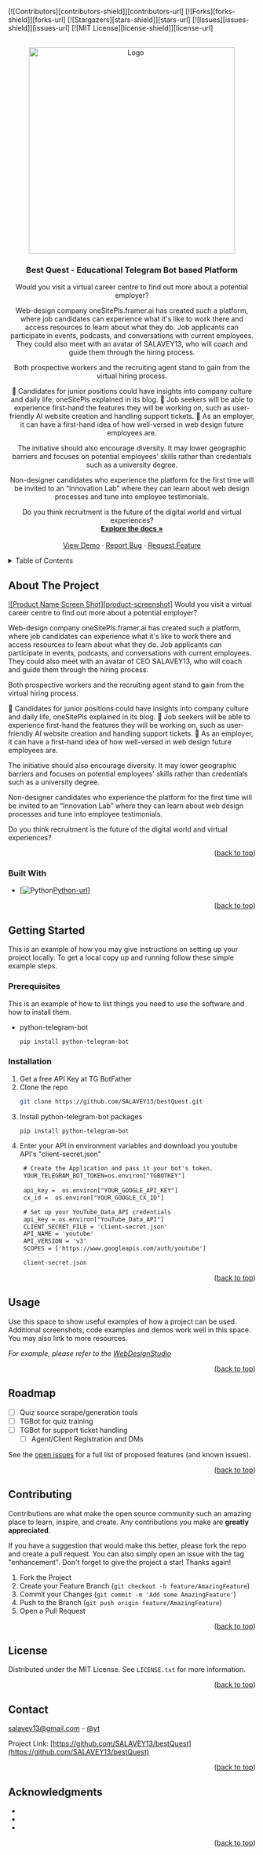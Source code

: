 <!-- Improved compatibility of back to top link: See: https://github.com/othneildrew/Best-README-Template/pull/73 -->
<a name="readme-top"></a>
<!--
*** Thanks for checking out the Best-README-Template. If you have a suggestion
*** that would make this better, please fork the repo and create a pull request
*** or simply open an issue with the tag "enhancement".
*** Don't forget to give the project a star!
*** Thanks again! Now go create something AMAZING! :D
-->



<!-- PROJECT SHIELDS -->
<!--
*** I'm using markdown "reference style" links for readability.
*** Reference links are enclosed in brackets [ ] instead of parentheses ( ).
*** See the bottom of this document for the declaration of the reference variables
*** for contributors-url, forks-url, etc. This is an optional, concise syntax you may use.[![LinkedIn][linkedin-shield]][linkedin-url]
*** https://www.markdownguide.org/basic-syntax/#reference-style-links
-->
[![Contributors][contributors-shield]][contributors-url]
[![Forks][forks-shield]][forks-url]
[![Stargazers][stars-shield]][stars-url]
[![Issues][issues-shield]][issues-url]
[![MIT License][license-shield]][license-url]




<!-- PROJECT LOGO -->
<br />
<div align="center">
  <a href="https://github.com/SALAVEY13/bestQuest">
    <img src="blob/main/icon.png?raw=true" alt="Logo" width="420" height="420">
  </a>

<h3 align="center">Best Quest - Educational Telegram Bot based Platform</h3>

  <p align="center">
    Would you visit a virtual career centre to find out more about a potential employer?

Web-design company oneSitePls.framer.ai has created such a platform, where job candidates can experience what it's like to work there and access resources to learn about what they do. Job applicants can participate in events, podcasts, and conversations with current employees. They could also meet with an avatar of SALAVEY13, who will coach and guide them through the hiring process.

Both prospective workers and the recruiting agent stand to gain from the virtual hiring process.

📌 Candidates for junior positions could have insights into company culture and daily life, oneSitePls explained in its blog.
📌 Job seekers will be able to experience first-hand the features they will be working on, such as user-friendly AI website creation and handling support tickets.
📌 As an employer, it can have a first-hand idea of how well-versed in web design future employees are.

The initiative should also encourage diversity. It may lower geographic barriers and focuses on potential employees' skills rather than credentials such as a university degree.

Non-designer candidates who experience the platform for the first time will be invited to an “Innovation Lab” where they can learn about web design processes and tune into employee testimonials.

Do you think recruitment is the future of the digital world and virtual experiences?
    <br />
    <a href="https://github.com/SALAVEY13/bestQuest"><strong>Explore the docs »</strong></a>
    <br />
    <br />
    <a href="https://github.com/SALAVEY13/bestQuest">View Demo</a>
    ·
    <a href="https://github.com/SALAVEY13/bestQuest/issues">Report Bug</a>
    ·
    <a href="https://github.com/SALAVEY13/bestQuest/issues">Request Feature</a>
  </p>
</div>



<!-- TABLE OF CONTENTS -->
<details>
  <summary>Table of Contents</summary>
  <ol>
    <li>
      <a href="#about-the-project">About The Project</a>
      <ul>
        <li><a href="#built-with">Built With</a></li>
      </ul>
    </li>
    <li>
      <a href="#getting-started">Getting Started</a>
      <ul>
        <li><a href="#prerequisites">Prerequisites</a></li>
        <li><a href="#installation">Installation</a></li>
      </ul>
    </li>
    <li><a href="#usage">Usage</a></li>
    <li><a href="#roadmap">Roadmap</a></li>
    <li><a href="#contributing">Contributing</a></li>
    <li><a href="#license">License</a></li>
    <li><a href="#contact">Contact</a></li>
    <li><a href="#acknowledgments">Acknowledgments</a></li>
  </ol>
</details>



<!-- ABOUT THE PROJECT Here's a blank template to get started: To avoid retyping too much info. Do a search and replace with your text editor for the following: `github_username`, `repo_name`, `twitter_handle`, `linkedin_username`, `email_client`, `email`, `project_title`, `project_description`-->
## About The Project

[![Product Name Screen Shot][product-screenshot]](https://onesitepls.framer.ai)
Would you visit a virtual career centre to find out more about a potential employer?

Web-design company oneSitePls.framer.ai has created such a platform, where job candidates can experience what it's like to work there and access resources to learn about what they do. Job applicants can participate in events, podcasts, and conversations with current employees. They could also meet with an avatar of CEO SALAVEY13, who will coach and guide them through the hiring process.

Both prospective workers and the recruiting agent stand to gain from the virtual hiring process.

📌 Candidates for junior positions could have insights into company culture and daily life, oneSitePls explained in its blog.
📌 Job seekers will be able to experience first-hand the features they will be working on, such as user-friendly AI website creation and handling support tickets.
📌 As an employer, it can have a first-hand idea of how well-versed in web design future employees are.

The initiative should also encourage diversity. It may lower geographic barriers and focuses on potential employees' skills rather than credentials such as a university degree.

Non-designer candidates who experience the platform for the first time will be invited to an “Innovation Lab” where they can learn about web design processes and tune into employee testimonials.

Do you think recruitment is the future of the digital world and virtual experiences?
<p align="right">(<a href="#readme-top">back to top</a>)</p>



### Built With

* [![Python][Python.com][Python-url]]

<p align="right">(<a href="#readme-top">back to top</a>)</p>



<!-- GETTING STARTED -->
## Getting Started

This is an example of how you may give instructions on setting up your project locally.
To get a local copy up and running follow these simple example steps.

### Prerequisites

This is an example of how to list things you need to use the software and how to install them.
* python-telegram-bot
  ```sh
  pip install python-telegram-bot
  ```

### Installation

1. Get a free API Key at TG BotFather
2. Clone the repo
   ```sh
   git clone https://github.com/SALAVEY13/bestQuest.git
   ```
3. Install python-telegram-bot packages
   ```sh
   pip install python-telegram-bot
   ```
4. Enter your API in environment variables and download you youtube API's "client-secret.json"
   ```txt
    # Create the Application and pass it your bot's token.
    YOUR_TELEGRAM_BOT_TOKEN=os.environ["TGBOTKEY"]
      
    api_key =  os.environ["YOUR_GOOGLE_API_KEY"]
    cx_id =  os.environ["YOUR_GOOGLE_CX_ID"]

    # Set up your YouTube_Data_API credentials
    api_key = os.environ["YouTube_Data_API"]
    CLIENT_SECRET_FILE = 'client-secret.json'
    API_NAME = 'youtube'
    API_VERSION = 'v3'
    SCOPES = ['https://www.googleapis.com/auth/youtube']

    client-secret.json
   ```

<p align="right">(<a href="#readme-top">back to top</a>)</p>



<!-- USAGE EXAMPLES -->
## Usage

Use this space to show useful examples of how a project can be used. Additional screenshots, code examples and demos work well in this space. You may also link to more resources.

_For example, please refer to the [WebDesignStudio](https://oneSitePls.framer.ai)_

<p align="right">(<a href="#readme-top">back to top</a>)</p>



<!-- ROADMAP -->
## Roadmap

- [ ] Quiz source scrape/generation tools
- [ ] TGBot for quiz training
- [ ] TGBot for support ticket handling
    - [ ] Agent/Client Registration and DMs

See the [open issues](https://github.com/SALAVEY13/bestQuest/issues) for a full list of proposed features (and known issues).

<p align="right">(<a href="#readme-top">back to top</a>)</p>



<!-- CONTRIBUTING -->
## Contributing

Contributions are what make the open source community such an amazing place to learn, inspire, and create. Any contributions you make are **greatly appreciated**.

If you have a suggestion that would make this better, please fork the repo and create a pull request. You can also simply open an issue with the tag "enhancement".
Don't forget to give the project a star! Thanks again!

1. Fork the Project
2. Create your Feature Branch (`git checkout -b feature/AmazingFeature`)
3. Commit your Changes (`git commit -m 'Add some AmazingFeature'`)
4. Push to the Branch (`git push origin feature/AmazingFeature`)
5. Open a Pull Request

<p align="right">(<a href="#readme-top">back to top</a>)</p>



<!-- LICENSE -->
## License

Distributed under the MIT License. See `LICENSE.txt` for more information.

<p align="right">(<a href="#readme-top">back to top</a>)</p>



<!-- CONTACT -->
## Contact

salavey13@gmail.com - [@yt](https://youtube.com/SALAVEY13)

Project Link: [https://github.com/SALAVEY13/bestQuest](https://github.com/SALAVEY13/bestQuest)

<p align="right">(<a href="#readme-top">back to top</a>)</p>



<!-- ACKNOWLEDGMENTS -->
## Acknowledgments

* []()
* []()
* []()

<p align="right">(<a href="#readme-top">back to top</a>)</p>



<!-- MARKDOWN LINKS & IMAGES -->
<!-- https://www.markdownguide.org/basic-syntax/#reference-style-links -->
[Python.com]: https://python.com
[Python]: https://img.shields.io/badge/Python-blue
[Python-url]: https://python.com